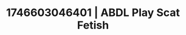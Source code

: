 ---
categories:
- Spiritual kink
- Cinematic erotica
- AI-generated
- Soft bondage
- Body positivity
- ASMR
- Soft domination
- Cosplay
image: /assets/images/1746603046401.jpg
layout: post
seo:
  description: Featured content with artistic Scat Fetish, ABDL Play. HD images available.
  keywords: Scat Fetish, ABDL Play
  og_image: /assets/images/1746603046401.jpg
  schema_type: VisualArtwork
tags:
- ABDL Play
- Scat Fetish
- '#1746603046401'
title: 1746603046401 | ABDL Play Scat Fetish
---